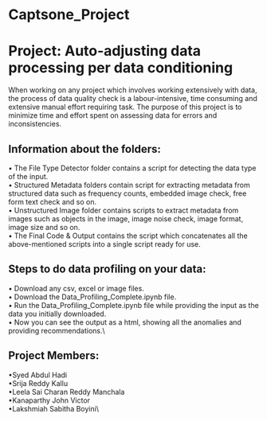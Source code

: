 # Captsone_Project
# Project: Auto-adjusting data processing per data conditioning
When working on any project which involves working extensively with data, the process of data quality check is a labour-intensive, time consuming and extensive manual effort requiring task. The purpose of this project is to minimize time and effort spent on assessing data for errors and inconsistencies.

## Information about the folders:
•	The File Type Detector folder contains a script for detecting the data type of the input.\
•	Structured Metadata folders contain script for extracting metadata from structured data such as frequency counts, embedded image check, free form text check and so on.\
•	Unstructured Image folder contains scripts to extract metadata from images such as objects in the image, image noise check, image format, image size and so on.\
•	The Final Code & Output contains the script which concatenates all the above-mentioned scripts into a single script ready for use.

## Steps to do data profiling on your data:
•	Download any csv, excel or image files.\
•	Download the Data_Profiling_Complete.ipynb file.\
•	Run the Data_Profiling_Complete.ipynb file while providing the input as the data you initially downloaded.\
•	Now you can see the output as a html, showing all the anomalies and providing recommendations.\

## Project Members:
•Syed Abdul Hadi\
•Srija Reddy Kallu\
•Leela Sai Charan Reddy Manchala\
•Kanaparthy John Victor\
•Lakshmiah Sabitha Boyini\
